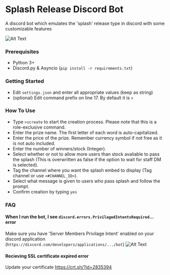 # Splash Release Discord Bot
 A discord bot which emulates the 'splash' release type in discord with some customizable features

![Alt Text](https://i.imgur.com/iYw3Qfv.gif)

### Prerequisites
- Python 3+
- Discord.py & Asyncio (`pip install -r requirements.txt`)

### Getting Started
- Edit `settings.json` and enter all appropriate values (keep as string)
- (optional) Edit command prefix on line 17. By default it is `>`

### How To Use
- Type `>screate` to start the creation process. Please note that this is a role-exclusive command.
- Enter the prize name. The first letter of each word is auto-capitalized.
- Enter the price of the prize. Remember currency symbol if not free as it is not auto included.
- Enter the number of winners/stock (Integer).
- Select whether or not to allow more users than stock avaliable to pass the splash (This is overwritten as false if the option to wait for staff DM is selected).
- Tag the channel where you want the splash embed to display (Tag channel or use `<#CHANNEL_ID>`).
- Select what message is given to users who pass splash and follow the prompt.
- Confirm creation by typing `yes`


### FAQ

#### When I run the bot, I see `discord.errors.PrivilagedIntentsRequired`... error
Make sure you have 'Server Members Privilage Intent' enabled on your discord application (`https://discord.com/developers/applications/.../bot`)
![Alt Text](https://cdn.discordapp.com/attachments/533460676795039746/791351823688138782/unknown.png)

#### Recieving SSL certificate expired error
Update your certificate https://crt.sh/?id=2835394
